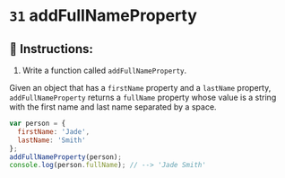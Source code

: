 # `31` addFullNameProperty

## 📝 Instructions:

1. Write a function called `addFullNameProperty`.

Given an object that has a `firstName` property and a `lastName` property, `addFullNameProperty` returns a `fullName` property whose value is a string with the first name and last name separated by a space.

```Javascript
var person = {
  firstName: 'Jade',
  lastName: 'Smith'
};
addFullNameProperty(person);
console.log(person.fullName); // --> 'Jade Smith'
```